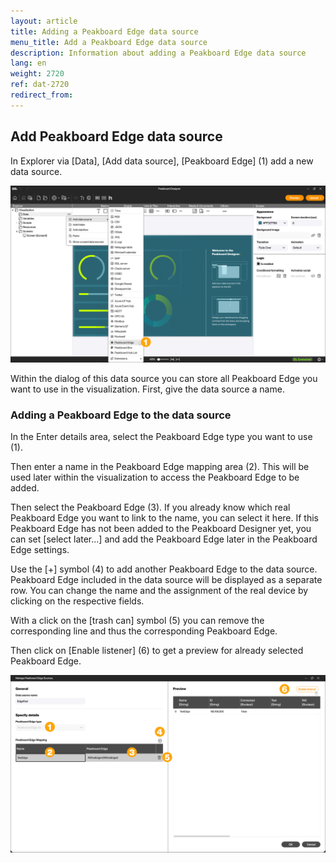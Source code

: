 ```yaml
---
layout: article
title: Adding a Peakboard Edge data source
menu_title: Add a Peakboard Edge data source
description: Information about adding a Peakboard Edge data source
lang: en
weight: 2720
ref: dat-2720
redirect_from:
---
```


## Add Peakboard Edge data source

In Explorer via [Data], [Add data source], [Peakboard Edge] (1) add a new data source.

![Peakboard Edge Data Source](/assets/images/data-sources/peakboard-edge/en_edge-add_01.png)

Within the dialog of this data source you can store all Peakboard Edge you want to use in the visualization. First, give the data source a name.

### Adding a Peakboard Edge to the data source

In the Enter details area, select the Peakboard Edge type you want to use (1).

Then enter a name in the Peakboard Edge mapping area (2). This will be used later within the visualization to access the Peakboard Edge to be added.

Then select the Peakboard Edge (3). If you already know which real Peakboard Edge you want to link to the name, you can select it here. If this Peakboard Edge has not been added to the Peakboard Designer yet, you can set [select later...] and add the Peakboard Edge later in the Peakboard Edge settings.

Use the [+] symbol (4) to add another Peakboard Edge to the data source.
Peakboard Edge included in the data source will be displayed as a separate row. You can change the name and the assignment of the real device by clicking on the respective fields.

With a click on the [trash can] symbol (5) you can remove the corresponding line and thus the corresponding Peakboard Edge.

Then click on [Enable listener] (6) to get a preview for already selected Peakboard Edge.

![Peakboard Edge data source](/assets/images/data-sources/peakboard-edge/en_edge-add_02.png)

